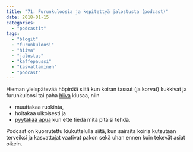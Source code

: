```yaml
---
title: "71: Furunkuloosia ja kepitettyä jalostusta (podcast)"
date: 2018-01-15
categories: 
  - "podcastit"
tags: 
  - "blogit"
  - "furunkuloosi"
  - "hiiva"
  - "jalostus"
  - "kaffepaussi"
  - "kasvattaminen"
  - "podcast"
---
```


Hieman yleispätevää höpinää siitä kun koiran tassut (ja korvat) kukkivat ja furunkuloosi tai paha [hiiva](https://www.katiska.eu/tieto/koirat/kurssit/onko-koiran-hiiva-ikuinen-riesa/) kiusaa, niin

- muuttakaa ruokinta,
- hoitakaa ulkoisesti ja
- [pyytäkää apua](https://store.katiska.info/tuote/puhelinneuvonta/) kun ette tiedä mitä pitäisi tehdä.

<!--more-->

Podcast on kuorrutettu kiukuttelulla siitä, kun sairaita koiria kutsutaan terveiksi ja kasvattajat vaativat pakon sekä uhan ennen kuin tekevät asiat oikein.
